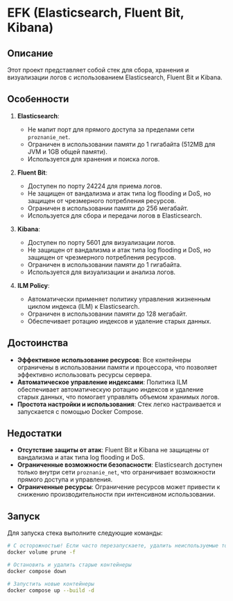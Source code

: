 # EFK (Elasticsearch, Fluent Bit, Kibana)

## Описание

Этот проект представляет собой стек для сбора, хранения и визуализации логов с использованием Elasticsearch, Fluent Bit и Kibana. 

## Особенности

1. **Elasticsearch**:
   - Не мапит порт для прямого доступа за пределами сети `proznanie_net`.
   - Ограничен в использовании памяти до 1 гигабайта (512MB для JVM и 1GB общей памяти).
   - Используется для хранения и поиска логов.

2. **Fluent Bit**:
   - Доступен по порту 24224 для приема логов.
   - Не защищен от вандализма и атак типа log flooding и DoS, но защищен от чрезмерного потребления ресурсов.
   - Ограничен в использовании памяти до 256 мегабайт.
   - Используется для сбора и передачи логов в Elasticsearch.

3. **Kibana**:
   - Доступен по порту 5601 для визуализации логов.
   - Не защищен от вандализма и атак типа log flooding и DoS, но защищен от чрезмерного потребления ресурсов.
   - Ограничен в использовании памяти до 1 гигабайта.
   - Используется для визуализации и анализа логов.

4. **ILM Policy**:
   - Автоматически применяет политику управления жизненным циклом индекса (ILM) к Elasticsearch.
   - Ограничен в использовании памяти до 128 мегабайт.
   - Обеспечивает ротацию индексов и удаление старых данных.

## Достоинства

- **Эффективное использование ресурсов**: Все контейнеры ограничены в использовании памяти и процессора, что позволяет эффективно использовать ресурсы сервера.
- **Автоматическое управление индексами**: Политика ILM обеспечивает автоматическую ротацию индексов и удаление старых данных, что помогает управлять объемом хранимых логов.
- **Простота настройки и использования**: Стек легко настраивается и запускается с помощью Docker Compose.

## Недостатки

- **Отсутствие защиты от атак**: Fluent Bit и Kibana не защищены от вандализма и атак типа log flooding и DoS.
- **Ограниченные возможности безопасности**: Elasticsearch доступен только внутри сети `proznanie_net`, что ограничивает возможности прямого доступа и управления.
- **Ограниченные ресурсы**: Ограничение ресурсов может привести к снижению производительности при интенсивном использовании.

## Запуск

Для запуска стека выполните следующие команды:

```sh
# С осторожностью! Если часто перезапускаете, удалить неиспользуемые тома
docker volume prune -f

# Остановить и удалить старые контейнеры
docker compose down

# Запустить новые контейнеры
docker compose up --build -d

